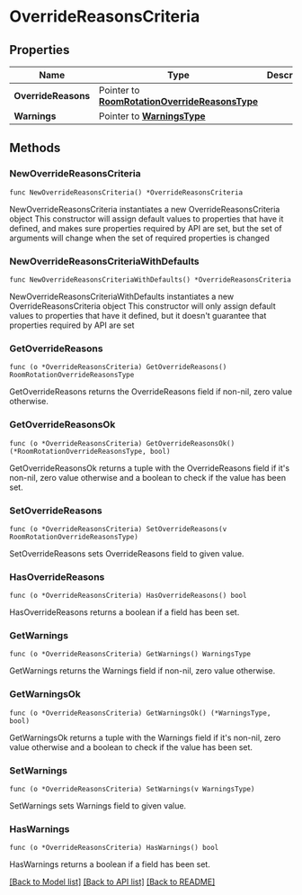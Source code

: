 # OverrideReasonsCriteria

## Properties

Name | Type | Description | Notes
------------ | ------------- | ------------- | -------------
**OverrideReasons** | Pointer to [**RoomRotationOverrideReasonsType**](RoomRotationOverrideReasonsType.md) |  | [optional] 
**Warnings** | Pointer to [**WarningsType**](WarningsType.md) |  | [optional] 

## Methods

### NewOverrideReasonsCriteria

`func NewOverrideReasonsCriteria() *OverrideReasonsCriteria`

NewOverrideReasonsCriteria instantiates a new OverrideReasonsCriteria object
This constructor will assign default values to properties that have it defined,
and makes sure properties required by API are set, but the set of arguments
will change when the set of required properties is changed

### NewOverrideReasonsCriteriaWithDefaults

`func NewOverrideReasonsCriteriaWithDefaults() *OverrideReasonsCriteria`

NewOverrideReasonsCriteriaWithDefaults instantiates a new OverrideReasonsCriteria object
This constructor will only assign default values to properties that have it defined,
but it doesn't guarantee that properties required by API are set

### GetOverrideReasons

`func (o *OverrideReasonsCriteria) GetOverrideReasons() RoomRotationOverrideReasonsType`

GetOverrideReasons returns the OverrideReasons field if non-nil, zero value otherwise.

### GetOverrideReasonsOk

`func (o *OverrideReasonsCriteria) GetOverrideReasonsOk() (*RoomRotationOverrideReasonsType, bool)`

GetOverrideReasonsOk returns a tuple with the OverrideReasons field if it's non-nil, zero value otherwise
and a boolean to check if the value has been set.

### SetOverrideReasons

`func (o *OverrideReasonsCriteria) SetOverrideReasons(v RoomRotationOverrideReasonsType)`

SetOverrideReasons sets OverrideReasons field to given value.

### HasOverrideReasons

`func (o *OverrideReasonsCriteria) HasOverrideReasons() bool`

HasOverrideReasons returns a boolean if a field has been set.

### GetWarnings

`func (o *OverrideReasonsCriteria) GetWarnings() WarningsType`

GetWarnings returns the Warnings field if non-nil, zero value otherwise.

### GetWarningsOk

`func (o *OverrideReasonsCriteria) GetWarningsOk() (*WarningsType, bool)`

GetWarningsOk returns a tuple with the Warnings field if it's non-nil, zero value otherwise
and a boolean to check if the value has been set.

### SetWarnings

`func (o *OverrideReasonsCriteria) SetWarnings(v WarningsType)`

SetWarnings sets Warnings field to given value.

### HasWarnings

`func (o *OverrideReasonsCriteria) HasWarnings() bool`

HasWarnings returns a boolean if a field has been set.


[[Back to Model list]](../README.md#documentation-for-models) [[Back to API list]](../README.md#documentation-for-api-endpoints) [[Back to README]](../README.md)


